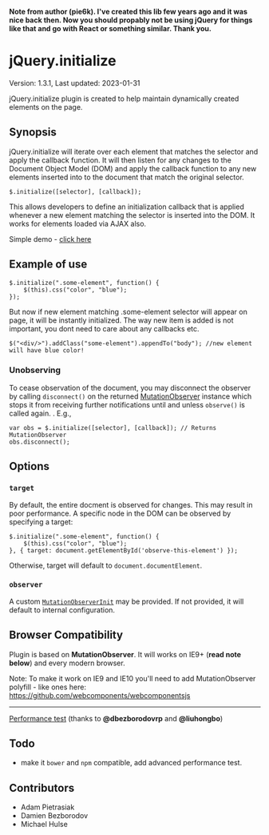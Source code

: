 **Note from author (pie6k). I've created this lib few years ago and it was nice back then. Now you should propably not be using jQuery for things like that and go with React or something similar. Thank you.**

# jQuery.initialize

Version: 1.3.1, Last updated: 2023-01-31

jQuery.initialize plugin is created to help maintain dynamically created elements on the
page.

## Synopsis

jQuery.initialize will iterate over each element that matches the selector and apply the
callback function. It will then listen for any changes to the Document Object Model (DOM)
and apply the callback function to any new elements inserted into to the document that
match the original selector.

    $.initialize([selector], [callback]);

This allows developers to define an initialization callback that is applied whenever a new
element matching the selector is inserted into the DOM. It works for elements loaded via
AJAX also.

Simple demo - [click here](https://pie6k.github.io/jquery.initialize/test.html)

## Example of use
  
    $.initialize(".some-element", function() {
        $(this).css("color", "blue");
    });
	
But now if new element matching .some-element selector will appear on page, it will be instantly initialized. The way new item is added is not important, you dont need to care about any callbacks etc.
  
    $("<div/>").addClass("some-element").appendTo("body"); //new element will have blue color!

### Unobserving

To cease observation of the document, you may disconnect the observer by calling `disconnect()` on the returned [MutationObserver](https://developer.mozilla.org/en-US/docs/Web/API/MutationObserver) instance which stops it from receiving further notifications until and unless `observe()` is called again.
. E.g.,

    var obs = $.initialize([selector], [callback]); // Returns MutationObserver
    obs.disconnect();

## Options

### `target`

By default, the entire docment is observed for changes. This may result in poor performance. A specific node in the DOM can be observed by specifying a target:

    $.initialize(".some-element", function() {
        $(this).css("color", "blue");
    }, { target: document.getElementById('observe-this-element') });
    
Otherwise, target will default to `document.documentElement`.

### `observer`

A custom [`MutationObserverInit`](https://developer.mozilla.org/en-US/docs/Web/API/MutationObserver#MutationObserverInit) may be provided. If not provided, it will default to internal configuration.

## Browser Compatibility

Plugin is based on **MutationObserver**. It will works on IE9+ (**read note below**) and every modern browser.

Note: To make it work on IE9 and IE10 you'll need to add MutationObserver polyfill - like ones here: <https://github.com/webcomponents/webcomponentsjs>

-----------------
[Performance test](https://jsfiddle.net/x8vtfxtb/5/) (thanks to **@dbezborodovrp** and **@liuhongbo**)

## Todo

 - make it `bower` and `npm` compatible, add advanced performance test.

## Contributors
- Adam Pietrasiak
- Damien Bezborodov
- Michael Hulse
